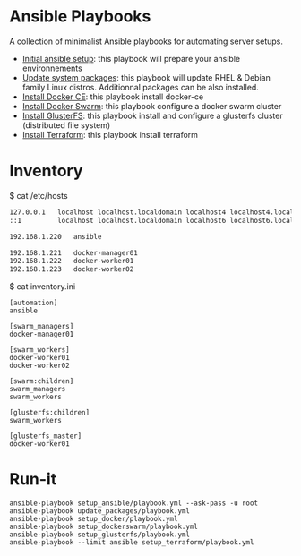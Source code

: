 # Ansible Playbooks

A collection of minimalist Ansible playbooks for automating server setups.

- [Initial ansible setup](./setup_ansible): this playbook will prepare your ansible environnements
- [Update system packages](./update_packages/): this playbook will update RHEL & Debian family Linux distros. Additionnal packages can be also installed.
- [Install Docker CE](./setup_docker/): this playbook install docker-ce
- [Install Docker Swarm](./setup_dockerswarm/): this playbook configure a docker swarm cluster
- [Install GlusterFS](./setup_glusterfs/): this playbook install and configure a glusterfs cluster (distributed file system)
- [Install Terraform](./setup_terraform/): this playbook install terraform

# Inventory

$ cat /etc/hosts

```bash
127.0.0.1   localhost localhost.localdomain localhost4 localhost4.localdomain4
::1         localhost localhost.localdomain localhost6 localhost6.localdomain6

192.168.1.220	ansible

192.168.1.221	docker-manager01
192.168.1.222	docker-worker01
192.168.1.223	docker-worker02
```

$ cat inventory.ini

```
[automation]
ansible

[swarm_managers]
docker-manager01

[swarm_workers]
docker-worker01
docker-worker02

[swarm:children]
swarm_managers
swarm_workers

[glusterfs:children]
swarm_workers

[glusterfs_master]
docker-worker01
```

# Run-it

```
ansible-playbook setup_ansible/playbook.yml --ask-pass -u root
ansible-playbook update_packages/playbook.yml
ansible-playbook setup_docker/playbook.yml
ansible-playbook setup_dockerswarm/playbook.yml
ansible-playbook setup_glusterfs/playbook.yml
ansible-playbook --limit ansible setup_terraform/playbook.yml
```